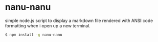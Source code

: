 # nanu-nanu

simple node.js script to display a markdown file rendered with ANSI code formatting when i open up a new terminal.

```sh
$ npm install -g nanu-nanu
```